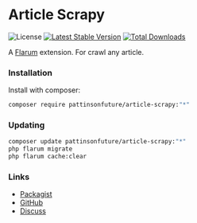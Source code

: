 # Article Scrapy

![License](https://img.shields.io/badge/license-0BSD-blue.svg) [![Latest Stable Version](https://img.shields.io/packagist/v/pattinsonfuture/article-scrapy.svg)](https://packagist.org/packages/pattinsonfuture/article-scrapy) [![Total Downloads](https://img.shields.io/packagist/dt/pattinsonfuture/article-scrapy.svg)](https://packagist.org/packages/pattinsonfuture/article-scrapy)

A [Flarum](http://flarum.org) extension. For crawl any article.

### Installation

Install with composer:

```sh
composer require pattinsonfuture/article-scrapy:"*"
```

### Updating

```sh
composer update pattinsonfuture/article-scrapy:"*"
php flarum migrate
php flarum cache:clear
```

### Links

- [Packagist](https://packagist.org/packages/pattinsonfuture/article-scrapy)
- [GitHub](https://github.com/pattinsonfuture/article-scrapy)
- [Discuss](https://discuss.flarum.org/d/PUT_DISCUSS_SLUG_HERE)
